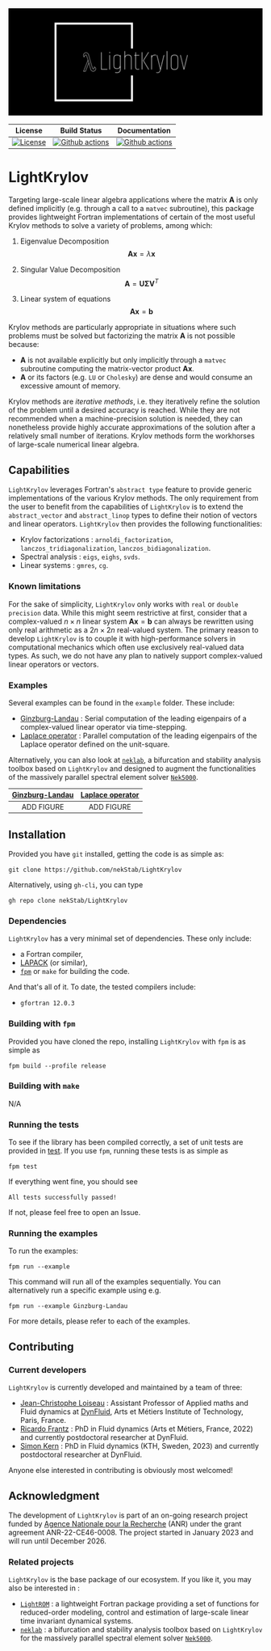 <img src="imgs/logo-white.png" style="align:center; width:512px" />



|                         **License**                          |                       **Build Status**                       | **Documentation** |
| :----------------------------------------------------------: | :----------------------------------------------------------: | :---------------: |
| [![License](https://img.shields.io/badge/License-BSD_3--Clause-blue.svg)](https://opensource.org/licenses/BSD-3-Clause) | [![Github actions](https://github.com/nekStab/LightKrylov/actions/workflows/gcc.yml/badge.svg?event=push)](https://github.com/nekStab/LightKrylov/actions) | [![Github actions](https://github.com/nekStab/LightKrylov/actions/workflows/docs.yml/badge.svg?event=push)](https://nekstab.github.io/LightKrylov) |

# LightKrylov

Targeting large-scale linear algebra applications where the matrix $\mathbf{A}$ is only defined implicitly (e.g. through a call to a `matvec` subroutine), this package provides lightweight Fortran implementations of certain of the most useful Krylov methods to solve a variety of problems, among which:

1. Eigenvalue Decomposition
   $$\mathbf{A} \mathbf{x} = \lambda \mathbf{x}$$

2. Singular Value Decomposition
   $$\mathbf{A} = \mathbf{U} \boldsymbol{\Sigma} \mathbf{V}^T$$


3. Linear system of equations
   $$\mathbf{Ax} = \mathbf{b}$$

Krylov methods are particularly appropriate in situations where such problems must be solved but factorizing the matrix $\mathbf{A}$ is not possible because:

- $\mathbf{A}$ is not available explicitly but only implicitly through a `matvec` subroutine computing the matrix-vector product $\mathbf{Ax}$.
- $\mathbf{A}$ or its factors (e.g. `LU` or `Cholesky`) are dense and would consume an excessive amount of memory.

Krylov methods are *iterative methods*, i.e. they iteratively refine the solution of the problem until a desired accuracy is reached. While they are not recommended when a machine-precision solution is needed, they can nonetheless provide highly accurate approximations of the solution after a relatively small number of iterations. Krylov methods form the workhorses of large-scale numerical linear algebra.

## Capabilities

`LightKrylov` leverages Fortran's `abstract type` feature to provide generic implementations of the various Krylov methods.
The only requirement from the user to benefit from the capabilities of `LightKrylov` is to extend the `abstract_vector` and `abstract_linop` types to define their notion of vectors and linear operators. `LightKrylov` then provides the following functionalities:

- Krylov factorizations : `arnoldi_factorization`, `lanczos_tridiagonalization`, `lanczos_bidiagonalization`.
- Spectral analysis : `eigs`, `eighs`, `svds`.
- Linear systems : `gmres`, `cg`.

### Known limitations

For the sake of simplicity, `LightKrylov` only works with `real` or `double precision` data. While this might seem restrictive at first, consider that a complex-valued $n \times n$ linear system $\mathbf{Ax} = \mathbf{b}$ can always be rewritten using only real arithmetic as a $2n \times 2n$ real-valued system.
The primary reason to develop `LightKrylov` is to couple it with high-performance solvers in computational mechanics which often use exclusively real-valued data types. As such, we do not have any plan to natively support complex-valued linear operators or vectors.

### Examples

Several examples can be found in the `example` folder. These include:
- [Ginzburg-Landau]() : Serial computation of the leading eigenpairs of a complex-valued linear operator via time-stepping.
- [Laplace operator]() : Parallel computation of the leading eigenpairs of the Laplace operator defined on the unit-square.

Alternatively, you can also look at [`neklab`](), a bifurcation and stability analysis toolbox based on `LightKrylov` and designed to augment the functionalities of the massively parallel spectral element solver [`Nek5000`]().

| [**Ginzburg-Landau**]() | [**Laplace operator**]() |
| :---------------------: | :----------------------: |
|       ADD FIGURE        |        ADD FIGURE        |

## Installation

Provided you have `git` installed, getting the code is as simple as:

```
git clone https://github.com/nekStab/LightKrylov
```

Alternatively, using `gh-cli`, you can type

```
gh repo clone nekStab/LightKrylov
```

### Dependencies

`LightKrylov` has a very minimal set of dependencies. These only include:

- a Fortran compiler,
- [LAPACK]() (or similar),
- [`fpm`](https://github.com/fortran-lang/fpm) or `make` for building the code.

And that's all of it. To date, the tested compilers include:

- `gfortran 12.0.3`

### Building with `fpm`

Provided you have cloned the repo, installing `LightKrylov` with `fpm` is as simple as

```
fpm build --profile release
```

### Building with `make`

N/A

### Running the tests

To see if the library has been compiled correctly, a set of unit tests are provided in [test](). If you use `fpm`, running these tests is as simple as

```
fpm test
```

If everything went fine, you should see

```
All tests successfully passed!
```

If not, please feel free to open an Issue.

### Running the examples

To run the examples:

```
fpm run --example
```

This command will run all of the examples sequentially. You can alternatively run a specific example using e.g.

```
fpm run --example Ginzburg-Landau
```

For more details, please refer to each of the examples.

## Contributing

### Current developers

`LightKrylov` is currently developed and maintained by a team of three:
- [Jean-Christophe Loiseau](https://loiseaujc.github.io/) : Assistant Professor of Applied maths and Fluid dynamics at [DynFluid](https://dynfluid.ensam.eu/), Arts et Métiers Institute of Technology, Paris, France.
- [Ricardo Frantz](https://github.com/ricardofrantz) : PhD in Fluid dynamics (Arts et Métiers, France, 2022) and currently postdoctoral researcher at DynFluid.
- [Simon Kern](https://github.com/Simkern/) : PhD in Fluid dynamics (KTH, Sweden, 2023) and currently postdoctoral researcher at DynFluid.

Anyone else interested in contributing is obviously most welcomed!

## Acknowledgment

The development of `LightKrylov` is part of an on-going research project funded by [Agence Nationale pour la Recherche](https://anr.fr/en/) (ANR) under the grant agreement ANR-22-CE46-0008. The project started in January 2023 and will run until December 2026.

### Related projects

`LightKrylov` is the base package of our ecosystem. If you like it, you may also be interested in :
- [`LightROM`](https://github.com/nekStab/LightROM) : a lightweight Fortran package providing a set of functions for reduced-order modeling, control and estimation of large-scale linear time invariant dynamical systems.
- [`neklab`]() : a bifurcation and stability analysis toolbox based on `LightKrylov` for the massively parallel spectral element solver [`Nek5000`]().
